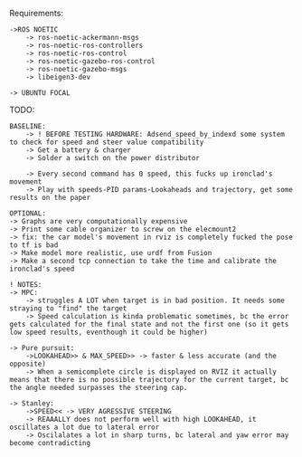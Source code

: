 Requirements:

    ->ROS NOETIC
        -> ros-noetic-ackermann-msgs
        -> ros-noetic-ros-controllers
        -> ros-noetic-ros-control
        -> ros-noetic-gazebo-ros-control
        -> ros-noetic-gazebo-msgs
        -> libeigen3-dev

    -> UBUNTU FOCAL
    
TODO:

    BASELINE:
        -> ! BEFORE TESTING HARDWARE: Adsend_speed_by_indexd some system to check for speed and steer value compatibility
        -> Get a battery & charger
        -> Solder a switch on the power distributor

        -> Every second command has 0 speed, this fucks up ironclad's movement
        -> Play with speeds-PID params-Lookaheads and trajectory, get some results on the paper

    OPTIONAL:
    -> Graphs are very computationally expensive
    -> Print some cable organizer to screw on the elecmount2
    -> fix: the car model's movement in rviz is completely fucked the pose to tf is bad
    -> Make model more realistic, use urdf from Fusion
    -> Make a second tcp connection to take the time and calibrate the ironclad's speed

    ! NOTES:
    -> MPC:
        -> struggles A LOT when target is in bad position. It needs some straying to "find" the target
        -> Speed calculation is kinda problematic sometimes, bc the error gets calculated for the final state and not the first one (so it gets low speed results, eventhough it could be higher)
    
    -> Pure pursuit: 
        ->LOOKAHEAD>> & MAX_SPEED>> -> faster & less accurate (and the opposite)
        -> When a semicomplete circle is displayed on RVIZ it actually means that there is no possible trajectory for the current target, bc the angle needed surpasses the steering cap.
    
    -> Stanley: 
        ->SPEED<< -> VERY AGRESSIVE STEERING 
        -> REAAALLY does not perform well with high LOOKAHEAD, it oscillates a lot due to lateral error
        -> Oscilalates a lot in sharp turns, bc lateral and yaw error may become contradicting
    